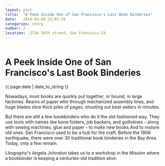 ```yaml
---
layout: post
title:  "A Peek Inside One of San Francisco's Last Book Binderies"
date:   2014-03-09 23:01:29
categories: story
number: 2
location:  2736 16th street, San Francisco CA
---
```


<div class="post-image" style="background-image:url('{{ site.baseurl }}/images/stories/angela-story-bookbindery.jpeg');">
<img  src=""><h1 class="post-title">A Peek Inside One of San Francisco's Last Book Binderies</h1></img>
</div>

<p class="meta">{{ page.date | date_to_string }}</p>

<p>Nowadays, most books are quickly put together, or bound, in
large factories. Reams of paper whir through mechanized assembly
lines, and huge blades slice thick piles of pages, shooting out
best-sellers in minutes. </p>

<p>But there are still a few bookbinders who do it the old-fashioned
way. They use tools with names like bone folders, job
backers, and guillotines - along with sewing machines, glue and
paper - to make new books.And to restore old ones. San
Francisco used to be a hub for the craft. Before
the 1906 earthquake, there were over  30 traditional book
binderies in the Bay Area. Today, only a few
remain.</p>

<p>Litography's Angela Johnston takes us to a workshop in the Mission
where a bookbinder is keeping a centuries-old tradition alive.</p>